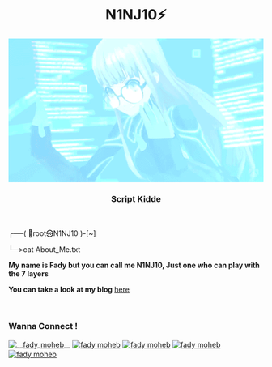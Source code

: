 <h1 align="center">N1NJ10⚡</h1>

<img src="https://github.com/N1NJ10/N1NJ10/blob/main/Assets/BEB.gif" align="center" width="1000">
<h3 align="center">Script Kidde</h3>

<img src="https://user-images.githubusercontent.com/71278733/172068867-ba3de80b-dc63-44c0-a31b-0ba74c244163.gif" width="500" height="3">

┌──( 🥷root㉿N1NJ10 )-[~]

└─>cat About_Me.txt

**My name is Fady but you can call me N1NJ10, Just one who can play with the 7 layers** 

**You can take a look at my blog** <a href="https://n1nj10.gitbook.io/n1nj10/">here</a>


<img src="https://user-images.githubusercontent.com/71278733/172068867-ba3de80b-dc63-44c0-a31b-0ba74c244163.gif" width="500" height="3">
<h3 align="left">Wanna Connect !</h3>
<p align="left">
<a href="https://twitter.com/FadyMo7eb" target="blank"><img align="center" src="https://raw.githubusercontent.com/rahuldkjain/github-profile-readme-generator/master/src/images/icons/Social/twitter.svg" alt="__fady_moheb__" height="30" width="40" /></a>
<a href="https://www.linkedin.com/in/fadymoheb/" target="blank"><img align="center" src="https://raw.githubusercontent.com/rahuldkjain/github-profile-readme-generator/master/src/images/icons/Social/linked-in-alt.svg" alt="fady moheb" height="30" width="40" /></a>
<a href="https://www.facebook.com/profile.php?id=100083295194726" target="blank"><img align="center" src="https://raw.githubusercontent.com/rahuldkjain/github-profile-readme-generator/master/src/images/icons/Social/facebook.svg" alt="fady moheb" height="30" width="40" /></a>
<a href="https://discord.gg/j9yfvAZT" target="blank"><img align="center" src="https://raw.githubusercontent.com/rahuldkjain/github-profile-readme-generator/master/src/images/icons/Social/discord.svg" alt="fady moheb" height="30" width="40" /></a>
<a href="https://t.me/N1NJ10" target="blank"><img align="center" src="https://upload.wikimedia.org/wikipedia/commons/8/82/Telegram_logo.svg" alt="fady moheb" height="30" width="40" /></a>
</p>

